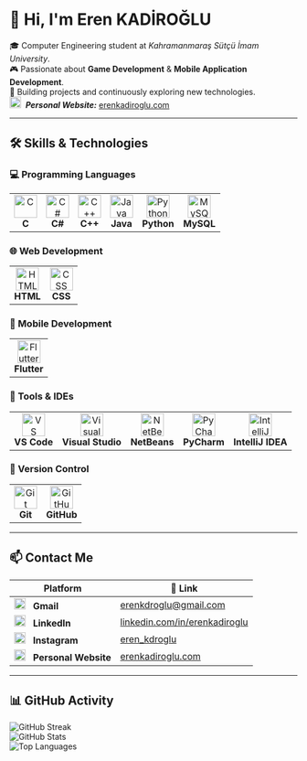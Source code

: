 # 👋 Hi, I'm **Eren KADİROĞLU**

🎓 Computer Engineering student at *Kahramanmaraş Sütçü İmam University*.  
🎮 Passionate about **Game Development** & **Mobile Application Development**.  
🧠 Building projects and continuously exploring new technologies.  
<img src="https://cdn-icons-png.flaticon.com/512/219/219983.png" width="20" alt="Personal"/> &nbsp;***Personal Website:*** [erenkadiroglu.com](https://erenkadiroglu.com)

---

## 🛠️ Skills & Technologies

### 💻 Programming Languages
<p align="left">
  <table>
    <tr>
      <td align="center">
        <img src="https://upload.wikimedia.org/wikipedia/commons/1/18/C_Programming_Language.svg" alt="C" width="40" height="40"/><br/>
        <b>C</b>
      </td>
      <td align="center">
        <img src="https://cdn.jsdelivr.net/gh/devicons/devicon/icons/csharp/csharp-original.svg" alt="C#" width="40" height="40"/><br/>
        <b>C#</b>
      </td>
      <td align="center">
        <img src="https://cdn.jsdelivr.net/gh/devicons/devicon/icons/cplusplus/cplusplus-original.svg" alt="C++" width="40" height="40"/><br/>
        <b>C++</b>
      </td>
      <td align="center">
        <img src="https://cdn.jsdelivr.net/gh/devicons/devicon/icons/java/java-original.svg" alt="Java" width="40" height="40"/><br/>
        <b>Java</b>
      </td>
      <td align="center">
        <img src="https://cdn.jsdelivr.net/gh/devicons/devicon/icons/python/python-original.svg" alt="Python" width="40" height="40"/><br/>
        <b>Python</b>
      </td>
      <td align="center">
        <img src="https://cdn.jsdelivr.net/gh/devicons/devicon/icons/mysql/mysql-original.svg" alt="MySQL" width="40" height="40"/><br/>
        <b>MySQL</b>
      </td>
    </tr>
  </table>
</p>

### 🌐 Web Development
<p align="left">
  <table>
    <tr>
      <td align="center">
        <img src="https://cdn.jsdelivr.net/gh/devicons/devicon/icons/html5/html5-original.svg" alt="HTML" width="40" height="40"/><br/>
        <b>HTML</b>
      </td>
      <td align="center">
        <img src="https://cdn.jsdelivr.net/gh/devicons/devicon/icons/css3/css3-original.svg" alt="CSS" width="40" height="40"/><br/>
        <b>CSS</b>
      </td>
    </tr>
  </table>
</p>

### 📱 Mobile Development
<p align="left">
  <table>
    <tr>
      <td align="center">
        <img src="https://cdn.jsdelivr.net/gh/devicons/devicon/icons/flutter/flutter-original.svg" alt="Flutter" width="40" height="40"/><br/>
        <b>Flutter</b>
      </td>
    </tr>
  </table>
</p>

### 🧰 Tools & IDEs
<p align="left">
  <table>
    <tr>
      <td align="center">
        <img src="https://cdn.jsdelivr.net/gh/devicons/devicon/icons/vscode/vscode-original.svg" alt="VS Code" width="40" height="40"/><br/>
        <b>VS Code</b>
      </td>
      <td align="center">
        <img src="https://cdn.jsdelivr.net/gh/devicons/devicon/icons/visualstudio/visualstudio-plain.svg" alt="Visual Studio" width="40" height="40"/><br/>
        <b>Visual Studio</b>
      </td>
      <td align="center">
        <img src="https://cdn.jsdelivr.net/gh/devicons/devicon/icons/netbeans/netbeans-original.svg" alt="NetBeans" width="40" height="40"/><br/>
        <b>NetBeans</b>
      </td>
      <td align="center">
        <img src="https://cdn.jsdelivr.net/gh/devicons/devicon/icons/pycharm/pycharm-original.svg" alt="PyCharm" width="40" height="40"/><br/>
        <b>PyCharm</b>
      </td>
      <td align="center">
        <img src="https://cdn.jsdelivr.net/gh/devicons/devicon/icons/intellij/intellij-original.svg" alt="IntelliJ IDEA" width="40" height="40"/><br/>
        <b>IntelliJ IDEA</b>
      </td>
    </tr>
  </table>
</p>

### 💾 Version Control
<p align="left">
  <table>
    <tr>
      <td align="center">
        <img src="https://cdn.jsdelivr.net/gh/devicons/devicon/icons/git/git-original.svg" alt="Git" width="40" height="40"/><br/>
        <b>Git</b>
      </td>
      <td align="center">
        <img src="https://cdn.jsdelivr.net/gh/devicons/devicon/icons/github/github-original.svg" alt="GitHub" width="40" height="40"/><br/>
        <b>GitHub</b>
      </td>
    </tr>
  </table>
</p>

---

## 📫 Contact Me

| Platform          | 🔗 Link                                          |
|-------------------|--------------------------------------------------|
| <img src="https://upload.wikimedia.org/wikipedia/commons/4/4e/Gmail_Icon.png" width="20" alt="Gmail"/> &nbsp; **Gmail** | [erenkdroglu@gmail.com](mailto:erenkdroglu@gmail.com) |
| <img src="https://upload.wikimedia.org/wikipedia/commons/c/ca/LinkedIn_logo_initials.png" width="20" alt="LinkedIn"/> &nbsp; **LinkedIn** | [linkedin.com/in/erenkadiroglu](https://linkedin.com/in/erenkadiroglu) |
| <img src="https://upload.wikimedia.org/wikipedia/commons/e/e7/Instagram_logo_2016.svg" width="20" alt="Instagram"/> &nbsp; **Instagram** | [eren_kdroglu](https://instagram.com/eren_kdroglu) |
| <img src="https://cdn-icons-png.flaticon.com/512/219/219983.png" width="20" alt="Personal"/> &nbsp; **Personal Website** | [erenkadiroglu.com](https://erenkadiroglu.com) |

---

## 📊 GitHub Activity

![GitHub Streak](https://streak-stats.demolab.com?user=erenkadiroglu&theme=github-dark&hide_border=true)  
![GitHub Stats](https://github-readme-stats.vercel.app/api?username=erenkadiroglu&show_icons=true&theme=github_dark)  
![Top Languages](https://github-readme-stats.vercel.app/api/top-langs/?username=erenkadiroglu&layout=compact&theme=github_dark)
